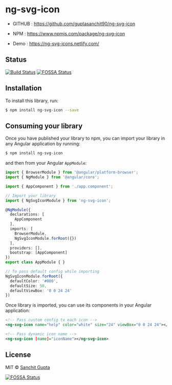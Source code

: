 # ng-svg-icon

* GITHUB : https://github.com/guptasanchit90/ng-svg-icon

* NPM : https://www.npmjs.com/package/ng-svg-icon

* Demo : https://ng-svg-icons.netlify.com/

## Status
[![Build Status](https://travis-ci.org/guptasanchit90/ng-svg-icon.svg?branch=master)](https://travis-ci.org/guptasanchit90/ng-svg-icon)
[![FOSSA Status](https://app.fossa.io/api/projects/git%2Bgithub.com%2Fguptasanchit90%2Fng-svg-icon.svg?type=shield)](https://app.fossa.io/projects/git%2Bgithub.com%2Fguptasanchit90%2Fng-svg-icon?ref=badge_shield)

## Installation

To install this library, run:

```bash
$ npm install ng-svg-icon --save
```

## Consuming your library

Once you have published your library to npm, you can import your library in any Angular application by running:

```bash
$ npm install ng-svg-icon
```

and then from your Angular `AppModule`:

```typescript
import { BrowserModule } from '@angular/platform-browser';
import { NgModule } from '@angular/core';

import { AppComponent } from './app.component';

// Import your library
import { NgSvgIconModule } from 'ng-svg-icon';

@NgModule({
  declarations: [
    AppComponent
  ],
  imports: [
    BrowserModule,
    NgSvgIconModule.forRoot({})
  ],
  providers: [],
  bootstrap: [AppComponent]
})
export class AppModule { }
```

```typescript
// To pass default config while importing
NgSvgIconModule.forRoot({
  defaultColor: '#000',
  defaultSize: 50,
  defaultViewBox: '0 0 24 24'
})
```


Once library is imported, you can use its components in your Angular application:

```xml
<!-- Pass custom config to each icon -->
<ng-svg-icon name="help" color="white" size="24" viewBox="0 0 24 24"></ng-svg-icon>
```

```xml
<!-- Pass dynamic icon name -->
<ng-svg-icon [name]="iconName"></ng-svg-icon>
```

## License

MIT © [Sanchit Gupta](mailto:gupta.sanchit90@gmail.com)


[![FOSSA Status](https://app.fossa.io/api/projects/git%2Bgithub.com%2Fguptasanchit90%2Fng-svg-icon.svg?type=large)](https://app.fossa.io/projects/git%2Bgithub.com%2Fguptasanchit90%2Fng-svg-icon?ref=badge_large)